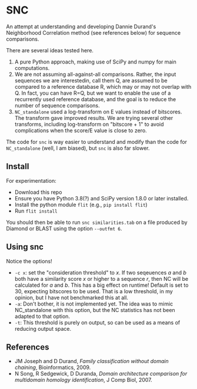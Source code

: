 # SNC

An attempt at understanding and developing Dannie Durand's Neighborhood Correlation method
(see references below) for sequence comparisons.

There are several ideas tested here. 

1. A pure Python approach, making use of SciPy and numpy for main computations.
2. We are not assuming all-against-all comparisons. Rather, the input sequences we are interestedin,
   call them Q, are assumed to be compared to a reference database R, which may or may not overlap
   with Q. In fact, you can have R=Q, but we want to enable the use of a recurrently used reference
   database, and the goal is to reduce the number of sequence comparisons.
3. `NC_standalone` used a log-transform on E values instead of bitscores. The transform gave
   improved results. We are trying several other transforms, including log-transform on "bitscore +
   1" to avoid complications when the score/E value is close to zero.
   
The code for `snc` is way easier to understand and modify than the code for `NC_standalone` (well, I
am biased), but `snc` is also far slower.



## Install

For experimentation:

* Download this repo
* Ensure you have Python 3.8(?) and SciPy version 1.8.0 or later installed.
* Install the python module `flit` (e.g., `pip install flit`)
* Run `flit install`

You should then be able to run `snc similarities.tab` on a file produced by Diamond or BLAST
using the option `--outfmt 6`.

## Using snc

Notice the options!

* `-c x`: set the "consideration threshold" to _x_. If two seqeuences _a_ and _b_ both have a
  similarity score _x_ or higher to a sequence _r_, then NC will be calculated for _a_ and _b_. This
  has a big effect on runtime! Default is set to 30, expecting bitscores to be used. That is a low
  threshold, in my opinion, but I have not benchmarked this at all.
* `-a`: Don't bother, it is not implemented yet. The idea was to mimic NC_standalone with this option, but the NC statistics 
  has not been adapted to that option.
* `-t`: This threshold is purely on output, so can be used as a means of reducing output space.


## References

* JM Joseph and D Durand, _Family classification without domain chaining_, Bioinformatics, 2009.
* N Song, R Sedgewick, D Duranda, _Domain architecture comparison for multidomain homology identification_, J Comp Biol, 2007.
